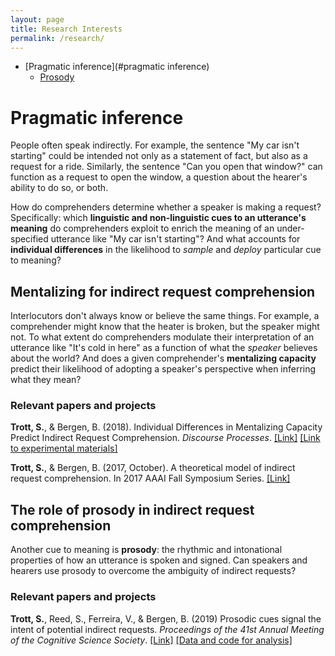 ```yaml
---
layout: page
title: Research Interests
permalink: /research/
---
```


* [Pragmatic inference](#pragmatic inference)
  * [Prosody](#prosody)

# <a id="pragmatic inference"></a>Pragmatic inference

People often speak indirectly. For example, the sentence "My car isn't starting" could be intended not only as a statement of fact, but also as a request for a ride. Similarly, the sentence "Can you open that window?" can function as a request to open the window, a question about the hearer's ability to do so, or both. 

How do comprehenders determine whether a speaker is making a request? Specifically: which **linguistic and non-linguistic cues to an utterance's meaning** do comprehenders exploit to enrich the meaning of an under-specified utterance like "My car isn't starting"? And what accounts for **individual differences** in the likelihood to *sample* and *deploy* particular cue to meaning?

## Mentalizing for indirect request comprehension

Interlocutors don't always know or believe the same things. For example, a comprehender might know that the heater is broken, but the speaker might not. To what extent do comprehenders modulate their interpretation of an utterance like "It's cold in here" as a function of what the *speaker* believes about the world? And does a given comprehender's **mentalizing capacity** predict their likelihood of adopting a speaker's perspective when inferring what they mean?

### Relevant papers and projects

**Trott, S.**, & Bergen, B. (2018). Individual Differences in Mentalizing Capacity Predict Indirect Request Comprehension. *Discourse Processes*. [[Link]](https://www.tandfonline.com/doi/pdf/10.1080/0163853X.2018.1548219) [[Link to experimental materials]](https://github.com/seantrott/mentalizing_experimental_materials)

**Trott, S.**, & Bergen, B. (2017, October). A theoretical model of indirect request comprehension. In 2017 AAAI Fall Symposium Series. [[Link]](https://www.aaai.org/ocs/index.php/FSS/FSS17/paper/viewFile/16026/15301)

## <a id="prosody"></a>The role of prosody in indirect request comprehension

Another cue to meaning is **prosody**: the rhythmic and intonational properties of how an utterance is spoken and signed. Can speakers and hearers use prosody to overcome the ambiguity of indirect requests? 

### Relevant papers and projects

**Trott, S.**, Reed, S., Ferreira, V., & Bergen, B. (2019) Prosodic cues signal the intent of potential indirect requests. *Proceedings of the 41st Annual Meeting of the Cognitive Science Society*. [[Link]](https://www.researchgate.net/publication/335313498_Prosodic_cues_signal_the_intent_of_potential_indirect_requests) [[Data and code for analysis]](https://github.com/seantrott/prosody_indirect_requests)
